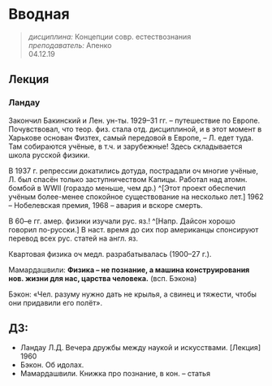 # Вводная
> _дисциплина:_ Концепции совр. естествознания  
> _преподаватель:_ Апенко  
> 04.12.19  

## Лекция

### Ландау

Закончил Бакинский и Лен. ун-ты.
1929–31 гг. – путешествие по Европе.
Почувствовал, что теор. физ. стала отд. дисциплиной, и в этот момент в Харькове основан Физтех, самый передовой в Европе, – Л. едет туда.
Там собираются учёные, в т.ч. и зарубежные!
Здесь складывается школа русской физики.

В 1937 г. репрессии докатились дотуда, пострадали оч многие учёные, Л. был спасён только заступничеством Капицы.
Работал над атомн. бомбой в WWII (гораздо меньше, чем др.)
^[Этот проект обеспечил учёным более-менее спокойное существование на несколько лет.]
1962 – Нобелевская премия, 1968 – авария и вскоре смерть.

В 60–е гг. амер. физики изучали рус. яз.!
^[Напр. Дайсон хорошо говорил по-русски.]
В наст. время до сих пор американцы спонсируют перевод всех рус. статей на англ. яз.

Квартовая физика оч медл. разрабатывалась (1900–27 г.).

Мамардашвили: __Физика – не познание, а машина конструирования нов. жизни для нас, царства человека.__ (всп. Бэкона)

Бэкон: «Чел. разуму нужно дать не крылья, а свинец и тяжести, чтобы они придавили его полёт».

## ДЗ:

- Ландау Л.Д. Вечера дружбы между наукой и искусствами. [Лекция] 1960
- Бэкон. Об идолах.
- Мамардашвили. Книжка про познание, в кон. – статья

